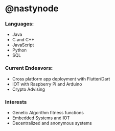 <!---
nastynode/nastynode is a ✨ special ✨ repository because its `README.md` (this file) appears on your GitHub profile.
You can click the Preview link to take a look at your changes.
--->
<h1>@nastynode</h1>
<div>
  <h3>Languages:</h3>
  <ul>
    <li>Java</li>
    <li>C and C++</li>
    <li>JavaScript</li>
    <li>Python</li>
    <li>SQL</li>
  </ul>
  <h3>Current Endeavors:</h3>
  <ul>
    <li>Cross platform app deployment with Flutter/Dart</li>
    <li>IOT with Raspberry Pi and Arduino</li>
    <li>Crypto Advising</li>
  </ul>
  <h3>Interests</h3>
  <ul>
    <li>Genetic Algorithm fitness functions</li>
    <li>Embedded Systems and IOT</li>
    <li>Decentralized and anonymous systems</li>
  </ul>
  
</div>
